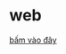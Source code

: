 # web 
<a href="[https://blogcanhan-netwo.blogspot.com/2024/05/web-blogspot-shop.html?m=1](https://blogcanhan-netwo.blogspot.com/?m=1)">bấm vào đây</a>

